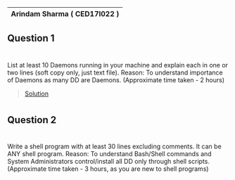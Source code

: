 
| Arindam Sharma ( CED17I022 ) |
| ---------------------------- |

## Question 1
#
List at least 10 Daemons running in your machine and explain each in one or two lines (soft copy only, just text file).
Reason: To understand importance of Daemons as many DD are Daemons.
(Approximate time taken - 2 hours)
>[Solution](./q1.md)
#
## Question 2
#
Write a shell program with at least 30 lines excluding comments. It can be ANY shell program.
Reason: To understand Bash/Shell commands and System Administrators control/install all DD only through shell scripts. 
(Approximate time taken - 3 hours, as you are new to shell programs) 

#